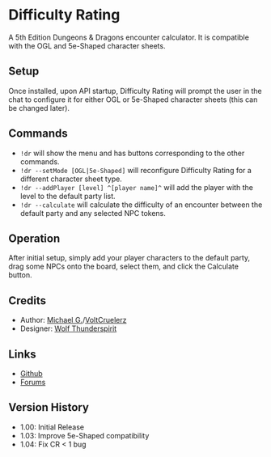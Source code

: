 # Difficulty Rating

A 5th Edition Dungeons & Dragons encounter calculator.  It is compatible with the OGL and 5e-Shaped character sheets.

## Setup

Once installed, upon API startup, Difficulty Rating will prompt the user in the chat to configure it for either OGL or 5e-Shaped character sheets (this can be changed later).

## Commands

- `!dr` will show the menu and has buttons corresponding to the other commands.
- `!dr --setMode [OGL|5e-Shaped]` will reconfigure Difficulty Rating for a different character sheet type.
- `!dr --addPlayer [level] ^[player name]^` will add the player with the level to the default party list.
- `!dr --calculate` will calculate the difficulty of an encounter between the default party and any selected NPC tokens.

## Operation

After initial setup, simply add your player characters to the default party, drag some NPCs onto the board, select them, and click the Calculate button.

## Credits

- Author: [Michael G.](https://app.roll20.net/users/1583758/michael-g)/[VoltCruelerz](https://github.com/VoltCruelerz)
- Designer: [Wolf Thunderspirit](https://app.roll20.net/users/2762597)

## Links
- [Github](https://github.com/Roll20/roll20-api-scripts/tree/master/DifficultyRating)
- [Forums](https://app.roll20.net/forum/post/7542136/script-difficulty-rating-5e-encounter-calculator)

## Version History

- 1.00: Initial Release
- 1.03: Improve 5e-Shaped compatibility
- 1.04: Fix CR < 1 bug